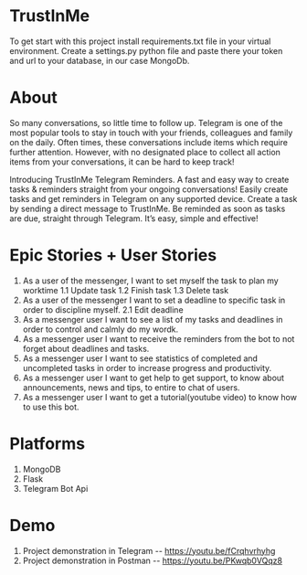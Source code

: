 # TrustInMe
 To get start with this project install requirements.txt file in your virtual environment.
 Create a settings.py python file and paste there your token and url to your database, in our case MongoDb.

# About
So many conversations, so little time to follow up. Telegram is one of the most popular tools to stay in touch with your friends, colleagues and family on the daily. Often times, these conversations include items which require further attention. However, with no designated place to collect all action items from your conversations, it can be hard to keep track!

Introducing TrustInMe Telegram Reminders. A fast and easy way to create tasks & reminders straight from your ongoing conversations! Easily create tasks and get reminders in Telegram on any supported device. Create a task by sending a direct message to TrustInMe. Be reminded as soon as tasks are due, straight through Telegram. It’s easy, simple and effective!

# Epic Stories + User Stories
1. As a user of the messenger, I want to set myself the task to plan my worktime
    1.1 Update task
    1.2 Finish task
    1.3 Delete task
2. As a user of the messenger I want to set a deadline to specific task in order to discipline myself.
    2.1 Edit deadline
3. As a messenger user I want to see a list of my tasks and deadlines in order to control and calmly do my wordk.
4. As a messenger user I want to receive the reminders from the bot to not forget about deadlines and tasks.
5. As a messenger user I want to see statistics of completed and uncompleted tasks in order to increase progress and productivity.
6. As a messenger user I want to get help to get support, to know about announcements, news and tips, to entire to chat of users.
7. As a messenger user I want to get a tutorial(youtube video) to know how to use this bot.

# Platforms
1. MongoDB
2. Flask
3. Telegram Bot Api


# Demo
1. Project demonstration in Telegram -- https://youtu.be/fCrqhvrhyhg
2. Project demonstration in Postman -- https://youtu.be/PKwqb0VQqz8

